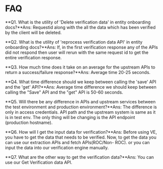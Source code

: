 # FAQ

**Q1. What is the utility of 'Delete verification data' in entity onboarding docs?**Ans: Requestid along with the all the data which has been verified by the client will be deleted.

**Q2. What is the utility of 'reprocess verification data API' in entity onboarding docs?**Ans: If, in the first verification response any of the APIs did not respond then user will rerun with the same request id to get the entire verification response.

**Q3. How much time does it take on an average for the upstream APIs to return a success/failure response?**Ans: Average time 20-25 seconds.

**Q4. What time difference should we keep between calling the 'save' API and the 'get' API?**Ans: Average time difference we should keep between calling the "Save" API and the "get" API is 50-60 seconds.

**Q5. Will there be any difference in APIs and upstream services between the test environment and production environment?**Ans: The difference is only in access credentials. API path and the upstream system is same as it is in test env. The only thing will be changing is the API endpoint (production hostname).

**Q6. How will I get the input data for verification?**Ans: Before using VE, you have to get the data that needs to be verified. Now, to get the data you can use our extraction APIs and fetch APIs(ROC/Non- ROC). or you can input the data into our verification engine manually.

**Q7. What are the other way to get the verification data?**Ans: You can use our Get Verification data API.

